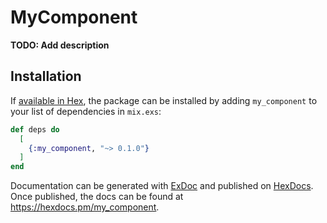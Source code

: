 # MyComponent

**TODO: Add description**

## Installation

If [available in Hex](https://hex.pm/docs/publish), the package can be installed
by adding `my_component` to your list of dependencies in `mix.exs`:

```elixir
def deps do
  [
    {:my_component, "~> 0.1.0"}
  ]
end
```

Documentation can be generated with [ExDoc](https://github.com/elixir-lang/ex_doc)
and published on [HexDocs](https://hexdocs.pm). Once published, the docs can
be found at <https://hexdocs.pm/my_component>.

